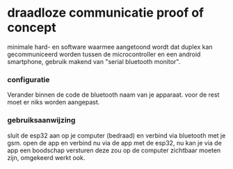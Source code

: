 # draadloze communicatie proof of concept
minimale hard- en software waarmee aangetoond wordt dat duplex kan gecommuniceerd worden tussen de microcontroller en een android smartphone, gebruik makend van "serial bluetooth monitor".
<br />
### configuratie
Verander binnen de code de bluetooth naam van je apparaat. voor de rest moet er niks worden aangepast.

### gebruiksaanwijzing
sluit de esp32 aan op je computer (bedraad) en verbind via bluetooth met je gsm. open de app en verbind nu via de app met de esp32, nu kan je via de app een boodschap versturen deze zou op de computer zichtbaar moeten zijn, omgekeerd werkt ook.
